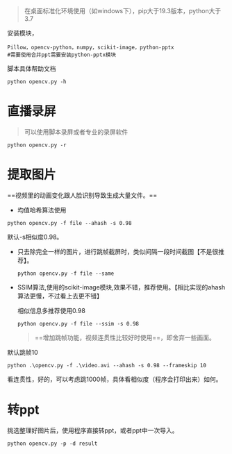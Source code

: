 > 在桌面标准化环境使用（如windows下），pip大于19.3版本，python大于3.7

安装模块，

```shell
Pillow，opencv-python，numpy，scikit-image，python-pptx
#需要使用合并ppt需要安装python-pptx模块
```

脚本具体帮助文档
```shell
python opencv.py -h
```
# 直播录屏

>可以使用脚本录屏或者专业的录屏软件
```shell
python opencv.py -r
```

# 提取图片

==视频里的动画变化跟人脸识别导致生成大量文件。==

- 均值哈希算法使用

```shel
python opencv.py -f file --ahash -s 0.98
```

默认-s相似度0.98。

- 只去除完全一样的图片，进行跳帧截屏时，类似间隔一段时间截图【不是很推荐】。

  ```shell
  python opencv.py -f file --same
  ```

- SSIM算法,使用的scikit-image模块,效果不错，推荐使用。【相比实现的ahash算法更慢，不过看上去更不错】

  相似信息多推荐使用0.98
  
  ```shell
  python opencv.py -f file --ssim -s 0.98
  ```
  
  > ==增加跳帧功能，视频连贯性比较好时使用==，即舍弃一些画面。

默认跳帧10

```shell
python .\opencv.py -f .\video.avi --ahash -s 0.98 --frameskip 10
```

看连贯性，好的，可以考虑跳1000帧，具体看相似度（程序会打印出来）如何。

# 转ppt

挑选整理好图片后，使用程序直接转ppt，或者ppt中一次导入。

```shell
python opencv.py -p -d result
```



